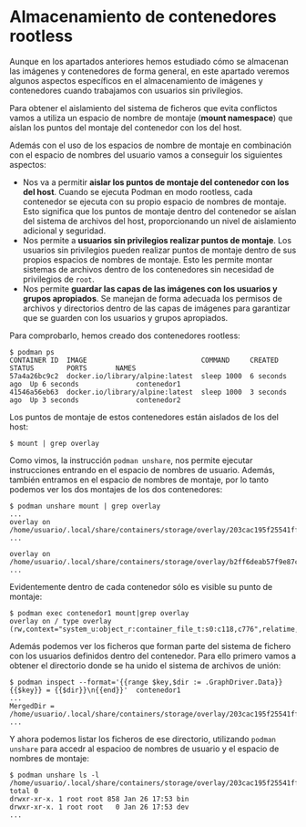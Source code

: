 # Almacenamiento de contenedores rootless

Aunque en los apartados anteriores hemos estudiado cómo se almacenan las imágenes y contenedores de forma general, en este apartado veremos algunos aspectos específicos en el almacenamiento de imágenes y contenedores cuando trabajamos con usuarios sin privilegios.

Para obtener el aislamiento del sistema de ficheros que evita conflictos vamos a utiliza un espacio de nombre de montaje (**mount namespace**) que aíslan los puntos del montaje del contenedor con los del host.

Además con el uso de los espacios de nombre de montaje en combinación con el espacio de nombres del usuario vamos a conseguir los siguientes aspectos:

* Nos va a permitir **aislar los puntos de montaje del contenedor con los del host**. Cuando se ejecuta Podman en modo rootless, cada contenedor se ejecuta con su propio espacio de nombres de montaje. Esto significa que los puntos de montaje dentro del contenedor se aíslan del sistema de archivos del host, proporcionando un nivel de aislamiento adicional y seguridad.
* Nos permite a **usuarios sin privilegios realizar puntos de montaje**. Los usuarios sin privilegios pueden realizar puntos de montaje dentro de sus propios espacios de nombres de montaje. Esto les permite montar sistemas de archivos dentro de los contenedores sin necesidad de privilegios de `root`.
* Nos permite **guardar las capas de las imágenes con los usuarios y grupos apropiados**. Se manejan de forma adecuada los permisos de archivos y directorios dentro de las capas de imágenes para garantizar que se guarden con los usuarios y grupos apropiados. 

Para comprobarlo, hemos creado dos contenedores rootless:

```
$ podman ps
CONTAINER ID  IMAGE                            COMMAND     CREATED        STATUS        PORTS       NAMES
57a4a26bc9c2  docker.io/library/alpine:latest  sleep 1000  6 seconds ago  Up 6 seconds              contenedor1
41546a56eb63  docker.io/library/alpine:latest  sleep 1000  3 seconds ago  Up 3 seconds              contenedor2
```

Los puntos de montaje de estos contenedores están aislados de los del host:
```
$ mount | grep overlay
```

Como vimos, la instrucción `podman unshare`, nos permite ejecutar instrucciones entrando en el espacio de nombres de usuario. Además, también entramos en el espacio de nombres de montaje, por lo tanto podemos ver los dos montajes de los dos contenedores:

```
$ podman unshare mount | grep overlay
...
overlay on /home/usuario/.local/share/containers/storage/overlay/203cac195f25541ff30f4abc9b79ad972e6478f233499be6caf4a6a405d2cea9/merged ...

overlay on /home/usuario/.local/share/containers/storage/overlay/b2ff6deab57f9e87c7cbd25cc11ce1ec05be11aab09e14faf4e0648693ef0bb7/merged ...
```

Evidentemente dentro de cada contenedor sólo es visible su punto de montaje:

```
$ podman exec contenedor1 mount|grep overlay
overlay on / type overlay (rw,context="system_u:object_r:container_file_t:s0:c118,c776",relatime,...
```

Además podemos ver los ficheros que forman parte del sistema de fichero con los usuarios definidos dentro del contenedor. Para ello primero vamos a obtener el directorio donde se ha unido el sistema de archivos de unión:

```
$ podman inspect --format='{{range $key,$dir := .GraphDriver.Data}}{{$key}} = {{$dir}}\n{{end}}'  contenedor1
...
MergedDir = /home/usuario/.local/share/containers/storage/overlay/203cac195f25541ff30f4abc9b79ad972e6478f233499be6caf4a6a405d2cea9/merged
...
```

Y ahora podemos listar los ficheros de ese directorio, utilizando `podman unshare` para accedr al espacioo de nombres de usuario y el espacio de nombres de montaje:

```
$ podman unshare ls -l /home/usuario/.local/share/containers/storage/overlay/203cac195f25541ff30f4abc9b79ad972e6478f233499be6caf4a6a405d2cea9/merged
total 0
drwxr-xr-x. 1 root root 858 Jan 26 17:53 bin
drwxr-xr-x. 1 root root   0 Jan 26 17:53 dev
...
```

